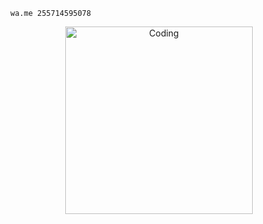 
      wa.me 255714595078



</p>
<p align="center">
  <a href="https://media.tenor.com/rePDfDWO3XoAAAAd/hacking.gif">
    <img alt=Coding height="300" src="https://media.tenor.com/rePDfDWO3XoAAAAd/hacking.gif"> 
    </p>
